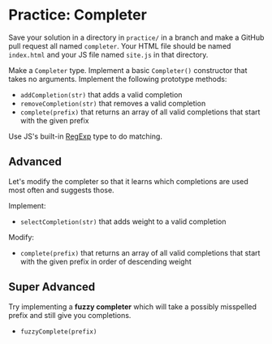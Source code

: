 # Practice: Completer

Save your solution in a directory in `practice/` in a branch and make a GitHub pull request all named `completer`.
Your HTML file should be named `index.html` and your JS file named `site.js` in that directory.

Make a `Completer` type.
Implement a basic `Completer()` constructor that takes no arguments.
Implement the following prototype methods:

* `addCompletion(str)` that adds a valid completion
* `removeCompletion(str)` that removes a valid completion
* `complete(prefix)` that returns an array of all valid completions that start with the given prefix

Use JS's built-in [RegExp](https://developer.mozilla.org/en-US/docs/Web/JavaScript/Reference/Global_Objects/RegExp) type to do matching.

## Advanced

Let's modify the completer so that it learns which completions are used most often and suggests those.

Implement:

* `selectCompletion(str)` that adds weight to a valid completion

Modify:

* `complete(prefix)` that returns an array of all valid completions that start with the given prefix in order of descending weight

## Super Advanced

Try implementing a **fuzzy completer** which will take a possibly misspelled prefix and still give you completions.

* `fuzzyComplete(prefix)`
